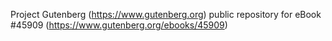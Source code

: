 Project Gutenberg (https://www.gutenberg.org) public repository for eBook #45909 (https://www.gutenberg.org/ebooks/45909)
